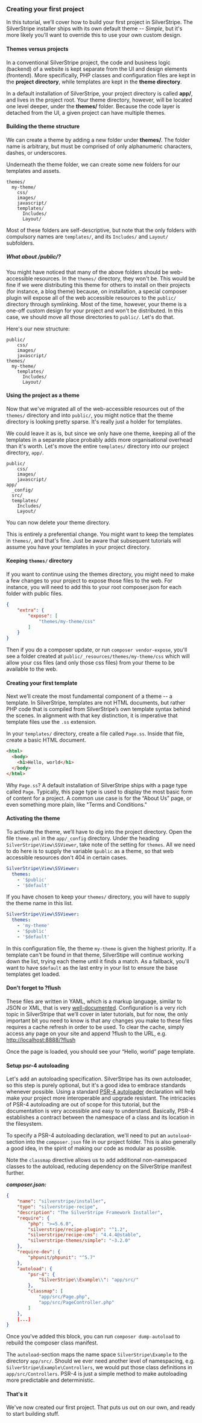 ### Creating your first project

In this tutorial, we’ll cover how to build your first project in SilverStripe. The SilverStripe installer ships with its own default theme -- _Simple_, but it's more likely you’ll want to override this to use your own custom design.

#### Themes versus projects

In a conventional SilverStripe project, the code and business logic (backend) of a website is kept separate from the UI and design elements (frontend). More specifically, PHP classes and configuration files are kept in the **project directory**, while templates are kept in the **theme directory**.

In a default installation of SilverStripe, your project directory is called **app/**, and lives in the project root. Your theme directory, however, will be located one level deeper, under the **themes/** folder. Because the code layer is detached from the UI, a given project can have multiple themes.

#### Building the theme structure

We can create a theme by adding a new folder under **themes/**. The folder name is arbitrary, but must be comprised of only alphanumeric characters, dashes, or underscores.

Underneath the theme folder, we can create some new folders for our templates and assets.

```
themes/
  my-theme/
    css/
    images/
    javascript/
    templates/
      Includes/
      Layout/
```

Most of these folders are self-descriptive, but note that the only folders with compulsory names are `templates/`, and its `Includes/` and `Layout/` subfolders.

##### What about /public/?

You might have noticed that many of the above folders should be web-accessible resources. In the `themes/` directory, they won't be. This would be fine if we were distributing this theme for others to install on their projects (for instance, a blog theme) because, on installation, a special composer plugin will expose all of the web accessible resources to the `public/` directory through symlinking. Most of the time, however, your theme is a one-off custom design for your project and won't be distributed. In this case, we should move all those directories to `public/`. Let's do that.

Here's our new structure:

```
public/
    css/
    images/
    javascript/
themes/
  my-theme/
    templates/
      Includes/
      Layout/
```

#### Using the project as a theme

Now that we've migrated all of the web-accessible resources out of the `themes/` directory and into `public/`, you might notice that the theme directory is looking pretty sparse. It's really just a holder for templates.

We could leave it as is, but since we only have one theme, keeping all of the templates in a separate place probably adds more organisational overhead than it's worth. Let's move the entire `templates/` directory into our project directory, `app/`.

```
public/
    css/
    images/
    javascript/
app/
  _config/
  src/
  templates/
    Includes/
    Layout/
```

You can now delete your theme directory.

This is entirely a preferential change. You might want to keep the templates in `themes/`, and that's fine. Just be aware that subsequent tutorials will assume you have your templates in your project directory.

#### Keeping `themes/` directory

If you want to continue using the themes directory, you might need to make a few changes to your project to expose
those files to the web. For instance, you will need to add this to your root composer.json for each folder
with public files.

```json
{
    "extra": {
        "expose": [
            "themes/my-theme/css"
        ]
    }
}
```

Then if you do a composer update, or run `composer vendor-expose`, you'll see a folder created at
`public/_resources/themes/my-theme/css` which will allow your css files (and only those css files) from
your theme to be available to the web.

#### Creating your first template

Next we’ll create the most fundamental component of a theme -- a template. In SilverStripe, templates are not HTML documents, but rather PHP code that is compiled from SilverStripe’s own template syntax behind the scenes. In alignment with that key distinction, it is imperative that template files use the `.ss` extension.

In your `templates/` directory, create a file called `Page.ss`. Inside that file, create a basic HTML document.

```html
<html>
  <body>
    <h1>Hello, world</h1>
  </body>
</html>
```

Why `Page.ss`? A default installation of SilverStripe ships with a page type called `Page`. Typically, this page type is used to display the most basic form of content for a project. A common use case is for the “About Us” page, or even something more plain, like "Terms and Conditions."

#### Activating the theme

To activate the theme, we’ll have to dig into the project directory. Open the file `theme.yml` in the `app/_config` directory. Under the heading `SilverStripe\View\SSViewer`, take note of the setting for `themes`. All we need to do here is to supply the variable `$public` as a theme, so that web accessible resources don't 404 in certain cases.


```yaml
SilverStripe\View\SSViewer:
  themes:
    - '$public'
    - '$default'
```

If you have chosen to keep your `themes/` directory, you will have to supply the theme name in this list.

```yaml
SilverStripe\View\SSViewer:
  themes:
    - 'my-theme'
    - '$public'
    - '$default'
```


In this configuration file, the theme `my-theme` is given the highest priority. If a template can't be found in that theme, SilverStipe will continue working down the list, trying each theme until it finds a match. As a fallback, you'll want to have `$default` as the last entry in your list to ensure the base templates get loaded.

#### Don't forget to ?flush

These files are written in YAML, which is a markup language, similar to JSON or XML, that is very [well-documented](https://github.com/Animosity/CraftIRC/wiki/Complete-idiot%27s-introduction-to-yaml). Configuration is a very rich topic in SilverStripe that we’ll cover in later tutorials, but for now, the only important bit you need to know is that any changes you make to these files requires a cache refresh in order to be used. To clear the cache, simply access any page on your site and append ?flush to the URL, e.g. <http://localhost:8888/?flush>

Once the page is loaded, you should see your “Hello, world” page template.

#### Setup psr-4 autoloading

Let's add an autoloading specification. SilverStripe has its own autoloader, so this step is purely optional,
but it's a good idea to embrace standards whenever possible. Using a standard
[PSR-4 autoloader](https://www.php-fig.org/psr/psr-4/) declaration will help make your project more interoperable
and upgrade resistant. The intricacies of PSR-4 autoloading are out of scope for this tutorial, but the
documentation is very accessible and easy to understand. Basically, PSR-4 establishes a contract between the
namespace of a class and its location in the filesystem.

To specify a PSR-4 autoloading declaration, we'll need to put an `autoload`-section into the `composer.json` file in our project folder. This is also
generally a good idea, in the spirit of making our code as modular as possible.

Note the `classmap` directive allows us to add additional non-namespaced classes to the autoload, reducing dependency
on the SilverStripe manifest further.

***composer.json:***
```json
{
    "name": "silverstripe/installer",
    "type": "silverstripe-recipe",
    "description": "The SilverStripe Framework Installer",
    "require": {
        "php": ">=5.6.0",
        "silverstripe/recipe-plugin": "^1.2",
        "silverstripe/recipe-cms": "4.4.4@stable",
        "silverstripe-themes/simple": "~3.2.0"
    },
    "require-dev": {
        "phpunit/phpunit": "^5.7"
    },
    "autoload": {
        "psr-4": {
            "SilverStripe\\Example\\": "app/src/"
        },
        "classmap": [
            "app/src/Page.php",
            "app/src/PageController.php"
        ]
    },
    [...]
}
```

Once you've added this block, you can run `composer dump-autoload` to rebuild the composer class manifest.

The `autoload`-section maps the name space `SilverStripe\Example` to the directory `app/src/`. Should we ever need another level of
namespacing, e.g. `SilverStripe\Example\Controllers`, we would put those class definitions in `app/src/Controllers`.
PSR-4 is just a simple method to make autoloading more predictable and deterministic.

#### That's it

We've now created our first project. That puts us out on our own, and ready to start building stuff.

